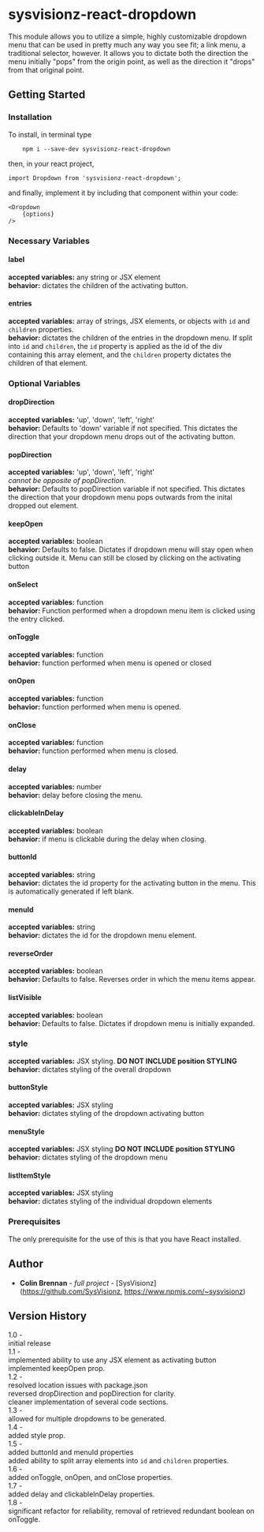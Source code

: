 # sysvisionz-react-dropdown

This module allows you to utilize a simple, highly customizable dropdown menu that can be used in pretty much any way you see fit; a link menu, a traditional selector, however. It allows you to dictate both the direction the menu initially "pops" from the origin point, as well as the direction it "drops" from that original point.

## Getting Started

### Installation
To install, in terminal type

```
	npm i --save-dev sysvisionz-react-dropdown
```

then, in your react project,

```
import Dropdown from 'sysvisionz-react-dropdown';
```  

and finally, implement it by including that component within your code:

```
<Dropdown
	{options}
/>
```

### Necessary Variables

#### label
**accepted variables:** any string or JSX element  
**behavior:** dictates the children of the activating button.  

#### entries

**accepted variables:** array of strings, JSX elements, or objects with ```id``` and ```children``` properties.  
**behavior:** dictates the children of the entries in the dropdown menu.  If split into ```id``` and ```children```, the ```id``` property is applied as the id of the div containing this array element, and the ```children``` property dictates the children of that element.

### Optional Variables

#### dropDirection

**accepted variables:** 'up', 'down', 'left', 'right'  
**behavior:** Defaults to 'down' variable if not specified. This dictates the direction that your dropdown menu drops out of the activating button.


#### popDirection
**accepted variables:** 'up', 'down', 'left', 'right'  
*cannot be opposite of popDirection.*  
**behavior:** Defaults to popDirection variable if not specified. This dictates the direction that your dropdown menu pops outwards from the inital dropped out element.

#### keepOpen
**accepted variables:** boolean  
**behavior:** Defaults to false. Dictates if dropdown menu will stay open when clicking outside it. Menu can still be closed by clicking on the activating button

#### onSelect
**accepted variables:** function  
**behavior:** Function performed when a dropdown menu item is clicked using the entry clicked.

#### onToggle
**accepted variables:** function  
**behavior:** function performed when menu is opened or closed

#### onOpen
**accepted variables:** function  
**behavior:** function performed when menu is opened.

#### onClose
**accepted variables:** function  
**behavior:** function performed when menu is closed.

#### delay
**accepted variables:** number  
**behavior:** delay before closing the menu.  

#### clickableInDelay
**accepted variables:** boolean  
**behavior:** if menu is clickable during the delay when closing.

#### buttonId
**accepted variables:** string  
**behavior:** dictates the id property for the activating button in the menu. This is automatically generated if left blank.

#### menuId
**accepted variables:** string  
**behavior:** dictates the id for the dropdown menu element.

#### reverseOrder
**accepted variables:** boolean  
**behavior:** Defaults to false. Reverses order in which the menu items appear.

#### listVisible
**accepted variables:** boolean  
**behavior:** Defaults to false. Dictates if dropdown menu is initially expanded.

### style
**accepted variables:** JSX styling. **DO NOT INCLUDE position STYLING**  
**behavior:** dictates styling of the overall dropdown

#### buttonStyle
**accepted variables:** JSX styling  
**behavior:** dictates styling of the dropdown activating button

#### menuStyle
**accepted variables:** JSX styling  **DO NOT INCLUDE position STYLING**  
**behavior:** dictates styling of the dropdown menu

#### listItemStyle
**accepted variables:** JSX styling  
**behavior:** dictates styling of the individual dropdown elements


### Prerequisites

The only prerequisite for the use of this is that you have React installed.

## Author

* **Colin Brennan** - *full project* - [SysVisionz](https://github.com/SysVisionz, https://www.npmjs.com/~sysvisionz)

## Version History
1.0 -   
initial release  
1.1 -  
implemented ability to use any JSX element as activating button  
implemented keepOpen prop.  
1.2 -  
resolved location issues with package.json  
reversed dropDirection and popDirection for clarity.  
cleaner implementation of several code sections.  
1.3 -  
allowed for multiple dropdowns to be generated.  
1.4 -  
added style prop.  
1.5 -  
added buttonId and menuId properties  
added ability to split array elements into ```id``` and ```children``` properties.  
1.6 -  
added onToggle, onOpen, and onClose properties.  
1.7 -  
added delay and clickableInDelay properties.  
1.8 -  
significant refactor for reliability, removal of retrieved redundant boolean on onToggle.  